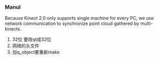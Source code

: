 ### Manul

Because Kinect 2.0 only supports single machine for every PC, we use network communication to synchronize point cloud gathered by multi-kinects.





1. 32位 要改qt成32位
2. 网络的头文件
3. 加q_object要重新make